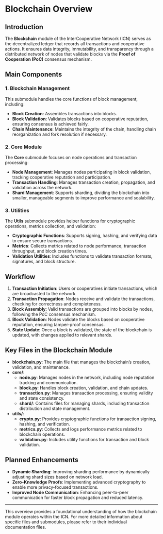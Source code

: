 # Blockchain Overview

## Introduction
The **Blockchain** module of the InterCooperative Network (ICN) serves as the decentralized ledger that records all transactions and cooperative actions. It ensures data integrity, immutability, and transparency through a distributed network of nodes that validate blocks via the **Proof of Cooperation (PoC)** consensus mechanism.

## Main Components

### 1. Blockchain Management
This submodule handles the core functions of block management, including:
- **Block Creation**: Assembles transactions into blocks.
- **Block Validation**: Validates blocks based on cooperative reputation, ensuring consensus is achieved fairly.
- **Chain Maintenance**: Maintains the integrity of the chain, handling chain reorganization and fork resolution if necessary.

### 2. Core Module
The **Core** submodule focuses on node operations and transaction processing:
- **Node Management**: Manages nodes participating in block validation, tracking cooperative reputation and participation.
- **Transaction Handling**: Manages transaction creation, propagation, and validation across the network.
- **Shard Management**: Supports sharding, dividing the blockchain into smaller, manageable segments to improve performance and scalability.

### 3. Utilities
The **Utils** submodule provides helper functions for cryptographic operations, metrics collection, and validation:
- **Cryptographic Functions**: Supports signing, hashing, and verifying data to ensure secure transactions.
- **Metrics**: Collects metrics related to node performance, transaction throughput, and block creation times.
- **Validation Utilities**: Includes functions to validate transaction formats, signatures, and block structure.

## Workflow

1. **Transaction Initiation**: Users or cooperatives initiate transactions, which are broadcasted to the network.
2. **Transaction Propagation**: Nodes receive and validate the transactions, checking for correctness and completeness.
3. **Block Assembly**: Valid transactions are grouped into blocks by nodes, following the PoC consensus mechanism.
4. **Block Validation**: Nodes validate the blocks based on cooperative reputation, ensuring tamper-proof consensus.
5. **State Update**: Once a block is validated, the state of the blockchain is updated, with changes applied to relevant shards.

## Key Files in the Blockchain Module

- **blockchain.py**: The main file that manages the blockchain’s creation, validation, and maintenance.
- **core/**:
  - **node.py**: Manages nodes in the network, including node reputation tracking and communication.
  - **block.py**: Handles block creation, validation, and chain updates.
  - **transaction.py**: Manages transaction processing, ensuring validity and state consistency.
  - **shard/**: Contains files for managing shards, including transaction distribution and state management.
- **utils/**:
  - **crypto.py**: Provides cryptographic functions for transaction signing, hashing, and verification.
  - **metrics.py**: Collects and logs performance metrics related to blockchain operations.
  - **validation.py**: Includes utility functions for transaction and block validation.

## Planned Enhancements
- **Dynamic Sharding**: Improving sharding performance by dynamically adjusting shard sizes based on network load.
- **Zero-Knowledge Proofs**: Implementing advanced cryptography to enable more privacy-focused transactions.
- **Improved Node Communication**: Enhancing peer-to-peer communication for faster block propagation and reduced latency.

---

This overview provides a foundational understanding of how the blockchain module operates within the ICN. For more detailed information about specific files and submodules, please refer to their individual documentation files.
